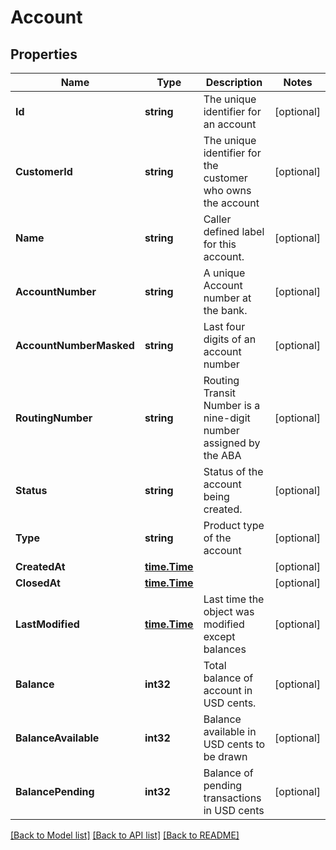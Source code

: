 # Account

## Properties

Name | Type | Description | Notes
------------ | ------------- | ------------- | -------------
**Id** | **string** | The unique identifier for an account | [optional] 
**CustomerId** | **string** | The unique identifier for the customer who owns the account | [optional] 
**Name** | **string** | Caller defined label for this account. | [optional] 
**AccountNumber** | **string** | A unique Account number at the bank. | [optional] 
**AccountNumberMasked** | **string** | Last four digits of an account number | [optional] 
**RoutingNumber** | **string** | Routing Transit Number is a nine-digit number assigned by the ABA | [optional] 
**Status** | **string** | Status of the account being created. | [optional] 
**Type** | **string** | Product type of the account | [optional] 
**CreatedAt** | [**time.Time**](time.Time.md) |  | [optional] 
**ClosedAt** | [**time.Time**](time.Time.md) |  | [optional] 
**LastModified** | [**time.Time**](time.Time.md) | Last time the object was modified except balances | [optional] 
**Balance** | **int32** | Total balance of account in USD cents. | [optional] 
**BalanceAvailable** | **int32** | Balance available in USD cents to be drawn | [optional] 
**BalancePending** | **int32** | Balance of pending transactions in USD cents | [optional] 

[[Back to Model list]](../README.md#documentation-for-models) [[Back to API list]](../README.md#documentation-for-api-endpoints) [[Back to README]](../README.md)


